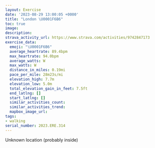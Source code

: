 ```yaml
---
layout: Exercise
date: '2023-08-29 13:00:05 +0000'
title: "London \U0001F6B6"
toc: true
image:
description:
strava_activity_url: https://www.strava.com/activities/9742847173
exercise_data:
  emoji: "\U0001F6B6"
  average_heartrate: 89.4bpm
  max_heartrate: 94.0bpm
  average_watts: W
  max_watts: W
  distance_in_miles: 0.19mi
  pace_per_mile: 28m23s/mi
  elevation_high: 7.7m
  elevation_low: 5.0m
  total_elevation_gain_in_feet: 7.5ft
  end_latlng: []
  start_latlng: []
  similar_activities_count:
  similar_activities_trend:
  mapbox_image_url:
tags:
- walking
serial_number: 2023.ERE.314
---
```

Unknown location (probably inside)
